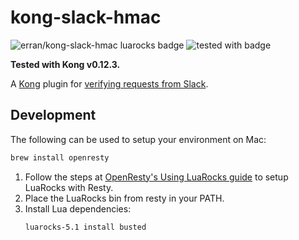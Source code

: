 # kong-slack-hmac
![erran/kong-slack-hmac luarocks badge][] ![tested with badge][]

**Tested with Kong v0.12.3.**

A [Kong][] plugin for [verifying requests from Slack][].

## Development
The following can be used to setup your environment on Mac:
```sh
brew install openresty
```

1. Follow the steps at [OpenResty's Using LuaRocks guide](https://openresty.org/en/using-luarocks.html) to setup LuaRocks with Resty.
2. Place the LuaRocks bin from resty in your PATH.
3. Install Lua dependencies:
    ```
    luarocks-5.1 install busted
    ```

[Kong]: https://konghq.com/kong/
[verifying requests from Slack]: https://api.slack.com/docs/verifying-requests-from-slack
[erran/kong-slack-hmac luarocks badge]: https://img.shields.io/luarocks/v/erran/kong-slack-hmac/0.12.3-0.svg
[tested with badge]: https://img.shields.io/badge/kong-v0.12.3-9cf.svg
